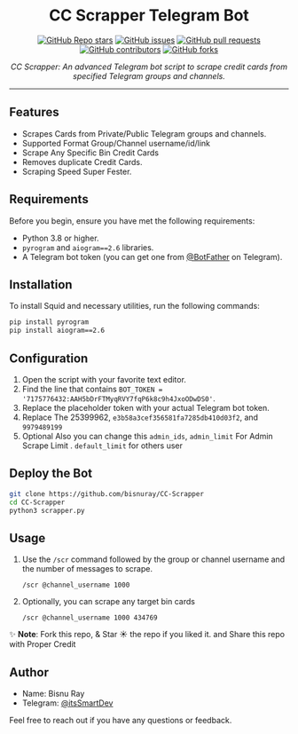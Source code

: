 <h1 align="center">CC Scrapper Telegram Bot</h1>

<p align="center">
  <a href="https://github.com/bisnuray/CC-Scrapper/stargazers"><img src="https://img.shields.io/github/stars/bisnuray/CC-Scrapper?color=blue&style=flat" alt="GitHub Repo stars"></a>
  <a href="https://github.com/bisnuray/CC-Scrapper/issues"><img src="https://img.shields.io/github/issues/bisnuray/CC-Scrapper" alt="GitHub issues"></a>
  <a href="https://github.com/bisnuray/CC-Scrapper/pulls"><img src="https://img.shields.io/github/issues-pr/bisnuray/CC-Scrapper" alt="GitHub pull requests"></a>
  <a href="https://github.com/bisnuray/CC-Scrapper/graphs/contributors"><img src="https://img.shields.io/github/contributors/bisnuray/CC-Scrapper?style=flat" alt="GitHub contributors"></a>
  <a href="https://github.com/bisnuray/CC-Scrapper/network/members"><img src="https://img.shields.io/github/forks/bisnuray/CC-Scrapper?style=flat" alt="GitHub forks"></a>
</p>

<p align="center">
  <em>CC Scrapper: An advanced Telegram bot script to scrape credit cards from specified Telegram groups and channels.</em>
</p>
<hr>

## Features

- Scrapes Cards from Private/Public Telegram groups and channels.
- Supported Format Group/Channel username/id/link
- Scrape Any Specific Bin Credit Cards
- Removes duplicate Credit Cards.
- Scraping Speed Super Fester.

## Requirements

Before you begin, ensure you have met the following requirements:

- Python 3.8 or higher.
- `pyrogram` and `aiogram==2.6` libraries.
- A Telegram bot token (you can get one from [@BotFather](https://t.me/BotFather) on Telegram).

## Installation

To install Squid and necessary utilities, run the following commands:

```bash
pip install pyrogram
pip install aiogram==2.6
```

## Configuration

1. Open the script with your favorite text editor.
2. Find the line that contains `BOT_TOKEN = '7175776432:AAH5bDrFTMyqRVY7fqP6k8c9h4JxoODwDS0'`.
3. Replace the placeholder token with your actual Telegram bot token.
3. Replace The 25399962, `e3b58a3cef356581fa7285db410d03f2`, and `9979489199`
4. Optional Also you can change this `admin_ids`, `admin_limit` For Admin Scrape Limit . `default_limit` for others user

## Deploy the Bot

```sh
git clone https://github.com/bisnuray/CC-Scrapper
cd CC-Scrapper
python3 scrapper.py
```

## Usage

1. Use the `/scr` command followed by the group or channel username and the number of messages to scrape.

    ```text
    /scr @channel_username 1000
    ```

2. Optionally, you can scrape any target bin cards

    ```text
    /scr @channel_username 1000 434769
    ```

✨ **Note**: Fork this repo, & Star ☀️ the repo if you liked it. and Share this repo with Proper Credit

## Author

- Name: Bisnu Ray
- Telegram: [@itsSmartDev](https://t.me/itsSmartDev)

Feel free to reach out if you have any questions or feedback.
